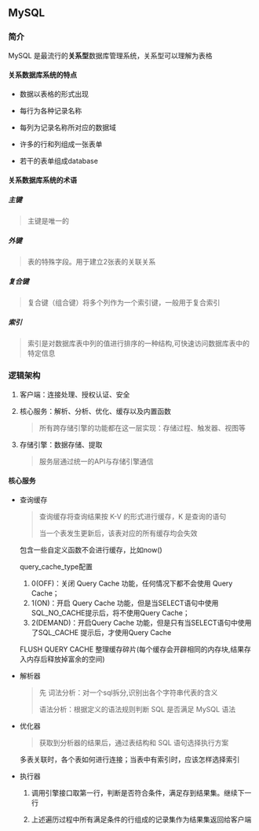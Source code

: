 ## MySQL

### 简介

MySQL 是最流行的**关系型**数据库管理系统，关系型可以理解为表格

#### 关系数据库系统的特点

- 数据以表格的形式出现

- 每行为各种记录名称
- 每列为记录名称所对应的数据域
- 许多的行和列组成一张表单
- 若干的表单组成database

#### 关系数据库系统的术语

##### 主键

> 主键是唯一的

##### 外键

> 表的特殊字段。用于建立2张表的关联关系

##### 复合键

> 复合键（组合键）将多个列作为一个索引键，一般用于复合索引

##### 索引

> 索引是对数据库表中列的值进行排序的一种结构,可快速访问数据库表中的特定信息

### 逻辑架构

1. 客户端：连接处理、授权认证、安全

2. 核心服务：解析、分析、优化、缓存以及内置函数

   > 所有跨存储引擎的功能都在这一层实现：存储过程、触发器、视图等

3. 存储引擎：数据存储、提取

   > 服务层通过统一的API与存储引擎通信

#### 核心服务

- 查询缓存

  > 查询缓存将查询结果按 K-V 的形式进行缓存，K 是查询的语句
  >
  > 当一个表发生更新后，该表对应的所有缓存均会失效

  包含一些自定义函数不会进行缓存，比如now()

  query_cache_type配置

  1. 0(OFF)：关闭 Query Cache 功能，任何情况下都不会使用 Query Cache；
  2. 1(ON)：开启 Query Cache 功能，但是当SELECT语句中使用SQL_NO_CACHE提示后，将不使用Query Cache；
  3. 2(DEMAND)：开启Query Cache 功能，但是只有当SELECT语句中使用了SQL_CACHE 提示后，才使用Query Cache

  FLUSH QUERY CACHE 整理缓存碎片(每个缓存会开辟相同的内存块,结果存入内存后释放掉富余的空间)

  

- 解析器

  > 先 词法分析：对一个sql拆分,识别出各个字符串代表的含义
  >
  > 语法分析：根据定义的语法规则判断 SQL 是否满足 MySQL 语法

- 优化器

  > 获取到分析器的结果后，通过表结构和 SQL 语句选择执行方案

  多表关联时，各个表如何进行连接；当表中有索引时，应该怎样选择索引 

- 执行器

  1. 调用引擎接口取第一行，判断是否符合条件，满足存到结果集。继续下一行

  2. 上述遍历过程中所有满足条件的行组成的记录集作为结果集返回给客户端